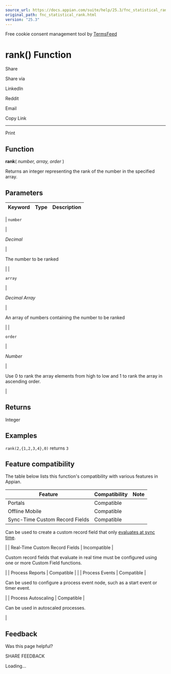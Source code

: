 ```yaml
---
source_url: https://docs.appian.com/suite/help/25.3/fnc_statistical_rank.html
original_path: fnc_statistical_rank.html
version: "25.3"
---
```


Free cookie consent management tool by [TermsFeed](https://www.termsfeed.com/)

# rank() Function

Share

Share via

LinkedIn

Reddit

Email

Copy Link

* * *

Print

## Function

**rank**( _number, array, order_ )

Returns an integer representing the rank of the number in the specified array.

## Parameters

| Keyword | Type | Description |
| --- | --- | --- |
|
`number`

 |

_Decimal_

 |

The number to be ranked

 |
|

`array`

 |

_Decimal Array_

 |

An array of numbers containing the number to be ranked

 |
|

`order`

 |

_Number_

 |

Use 0 to rank the array elements from high to low and 1 to rank the array in ascending order.

 |

## Returns

Integer

## Examples

`rank(2,{1,2,3,4},0)` returns `3`

## Feature compatibility

The table below lists this function's compatibility with various features in Appian.

| Feature | Compatibility | Note |
| --- | --- | --- |
| Portals | Compatible |  |
| Offline Mobile | Compatible |  |
| Sync-Time Custom Record Fields | Compatible |
Can be used to create a custom record field that only [evaluates at sync time](custom-record-fields.html#prodlink-sync-time-evaluations).

 |
| Real-Time Custom Record Fields | Incompatible |

Custom record fields that evaluate in real time must be configured using one or more Custom Field functions.

 |
| Process Reports | Compatible |  |
| Process Events | Compatible |

Can be used to configure a process event node, such as a start event or timer event.

 |
| Process Autoscaling | Compatible |

Can be used in autoscaled processes.

 |

## Feedback

Was this page helpful?

SHARE FEEDBACK

Loading...